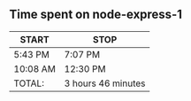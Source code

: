## Time spent on node-express-1
|  START      |   STOP      |
| ----------- | ----------- |
| 5:43 PM     |  7:07 PM    |
| 10:08 AM    |  12:30 PM   |
| TOTAL:      | 3 hours 46 minutes |


